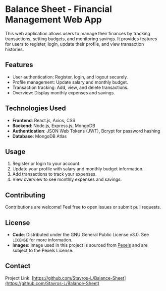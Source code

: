 
# Balance Sheet - Financial Management Web App

This web application allows users to manage their finances by tracking transactions, setting budgets, and monitoring savings. It provides features for users to register, login, update their profile, and view transaction histories.

## Features

- User authentication: Register, login, and logout securely.
- Profile management: Update salary and monthly budget.
- Transaction tracking: Add, view, and delete transactions.
- Overview: Display monthly expenses and savings.

## Technologies Used

- **Frontend**: React.js, Axios, CSS
- **Backend**: Node.js, Express.js, MongoDB
- **Authentication**: JSON Web Tokens (JWT), Bcrypt for password hashing
- **Database**: MongoDB Atlas

## Usage

1. Register or login to your account.
2. Update your profile with salary and monthly budget information.
3. Add transactions to track your expenses.
4. View overview to see monthly expenses and savings.

## Contributing

Contributions are welcome! Feel free to open issues or submit pull requests.

## License

- **Code**: Distributed under the GNU General Public License v3.0. See `LICENSE` for more information.
- **Images**: Image used in this project is sourced from [Pexels](https://www.pexels.com/) and are subject to the Pexels License.

## Contact

Project Link: [https://github.com/Stavros-L/Balance-Sheet](https://github.com/Stavros-L/Balance-Sheet)


